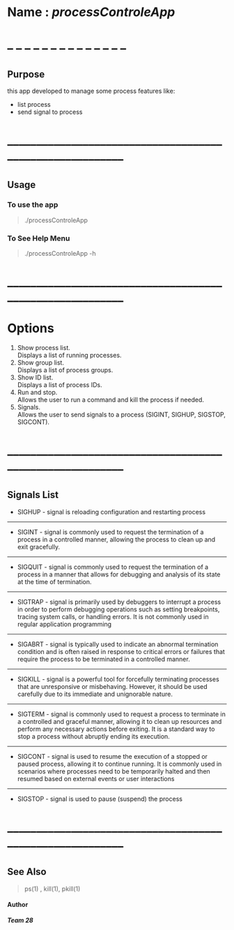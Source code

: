 
# **Name : _processControleApp_**

# \_ \_ \_ \_ \_ \_ \_ \_ \_ \_ \_ \_ \_ \_  

# 
## **Purpose** 
this app developed to manage some process features like:  

* list process  
* send signal to process


# \_\_\_\_\_\_\_\_\_\_\_\_\_\_\_\_\_\_\_\_\_\_\_\_\_\_\_\_\_\_\_\_\_\_\_\_\_\_\_\_\_\_\_\_\_\_\_\_\_\_\_\_\_\_\_\_\_

# 
## **Usage** 

### To use the app
> ./processControleApp 

### To See Help Menu
> ./processControleApp -h 


# \_\_\_\_\_\_\_\_\_\_\_\_\_\_\_\_\_\_\_\_\_\_\_\_\_\_\_\_\_\_\_\_\_\_\_\_\_\_\_\_\_\_\_\_\_\_\_\_\_\_\_\_\_\_\_\_\_

#

# Options
1. Show process list.   
   Displays a list of running processes.
2. Show group list.  
   Displays a list of process groups.
3. Show ID list.  
  Displays a list of process IDs.
4. Run and stop.  
  Allows the user to run a command and kill the process if needed.
5. Signals.  
 Allows the user to send signals to a process (SIGINT, SIGHUP, SIGSTOP, SIGCONT).

# \_\_\_\_\_\_\_\_\_\_\_\_\_\_\_\_\_\_\_\_\_\_\_\_\_\_\_\_\_\_\_\_\_\_\_\_\_\_\_\_\_\_\_\_\_\_\_\_\_\_\_\_\_\_\_\_\_


# 
## **Signals List** 

* SIGHUP    - signal is reloading configuration and restarting process

 ______________________________________________

* SIGINT    - signal is commonly used to request the termination of a process in a controlled manner, allowing the process to clean up and exit gracefully.

______________________________________________

* SIGQUIT   - signal is commonly used to request the termination of a process in a manner that allows for debugging and analysis of its state at the time of termination.

______________________________________________

* SIGTRAP   - signal is primarily used by debuggers to interrupt a process in order to perform debugging operations such as setting breakpoints, tracing system calls, or handling errors. It is not commonly used in regular application programming

______________________________________________

* SIGABRT   - signal is typically used to indicate an abnormal termination condition and is often raised in response to critical errors or failures that require the process to be terminated in a controlled manner.

______________________________________________

* SIGKILL   - signal is a powerful tool for forcefully terminating processes that are unresponsive or misbehaving. However, it should be used carefully due to its immediate and unignorable nature.

______________________________________________

* SIGTERM   - signal is commonly used to request a process to terminate in a controlled and graceful manner, allowing it to clean up resources and perform any necessary actions before exiting. It is a standard way to stop a process without abruptly ending its execution.

______________________________________________

* SIGCONT   - signal is used to resume the execution of a stopped or paused process, allowing it to continue running. It is commonly used in scenarios where processes need to be temporarily halted and then resumed based on external events or user interactions

______________________________________________

* SIGSTOP   - signal is used to pause (suspend) the process 


# \_\_\_\_\_\_\_\_\_\_\_\_\_\_\_\_\_\_\_\_\_\_\_\_\_\_\_\_\_\_\_\_\_\_\_\_\_\_\_\_\_\_\_\_\_\_\_\_\_\_\_\_\_\_\_\_\_

# 
## See Also
> ps(1) , kill(1), pkill(1)

#### Author
**_Team 28_**
